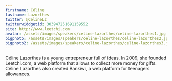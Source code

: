 ```yaml
---
firstname: Céline 
lastname: Lazorthes
twitter: @CelineLz
twitterwiddgetid: 303947251691159552
site: http://www.leetchi.com
avatar: /assets/images/speakers/celine-lazorthes/celine-lazorthes1.jpg
bigphoto: /assets/images/speakers/celine-lazorthes/celine-lazorthes2.jpg
bigphoto2: /assets/images/speakers/celine-lazorthes/celine-lazorthes3.jpg
---
```


Céline Lazorthes is a young entrepreneur full of ideas. In 2009, she founded Leetchi.com, a web platform that allows to collect more money for gifts. Céline Lazorthes also created Bankiwi, a web platform for teenagers allowances.


